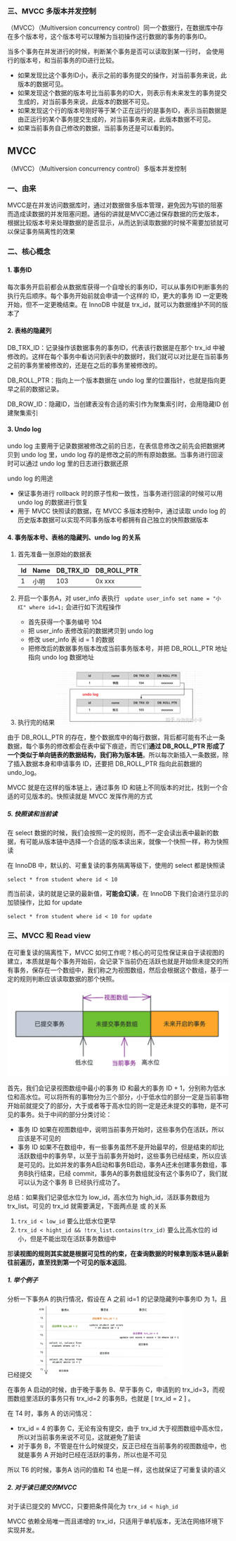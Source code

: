### 三、MVCC 多版本并发控制

（MVCC）（Multiversion concurrency control）同一个数据行，在数据库中存在多个版本号，这个版本号可以理解为当初操作这行数据的事务的事务ID。

当多个事务在并发进行的时候，判断某个事务是否可以读取到某一行时， 会使用行的版本号，和当前事务的ID进行比较。

- 如果发现比这个事务ID小，表示之前的事务提交的操作，对当前事务来说，此版本的数据可见。 
- 如果发现这个数据的版本号比当前事务的ID大，则表示有未来发生的事务提交生成的，对当前事务来说，此版本的数据不可见。 
- 如果发现这个行的版本号刚好等于某个正在运行的是事务ID，表示当前数据是由正运行的某个事务提交生成的，对当前事务来说，此版本数据不可见。 
- 如果当前事务自己修改的数据，当前事务还是可以看到的。

## MVCC

（MVCC）（Multiversion concurrency control）多版本并发控制

### 一、由来

MVCC是在并发访问数据库时，通过对数据做多版本管理，避免因为写锁的阻塞而造成读数据的并发阻塞问题。通俗的讲就是MVCC通过保存数据的历史版本，根据比较版本号来处理数据的是否显示，从而达到读取数据的时候不需要加锁就可以保证事务隔离性的效果

### 二、核心概念

#### 1. 事务ID

每次事务开启前都会从数据库获得一个自增长的事务ID，可以从事务ID判断事务的执行先后顺序。每个事务开始前就会申请一个这样的 ID，更大的事务 ID 一定更晚开始，但不一定更晚结束。在 InnoDB 中就是 trx_id，就可以为数据维护不同的版本了

#### 2. 表格的隐藏列

DB_TRX_ID：记录操作该数据事务的事务ID，代表该行数据是在那个 trx_id 中被修改的。这样在每个事务中看访问到表中的数据时，我们就可以对比是在当前事务之前的事务里被修改的，还是在之后的事务里被修改的。

DB_ROLL_PTR：指向上一个版本数据在 undo log 里的位置指针，也就是指向更早之前的数据记录。

DB_ROW_ID：隐藏ID，当创建表没有合适的索引作为聚集索引时，会用隐藏ID 创建聚集索引

#### 3. Undo log

undo log 主要用于记录数据被修改之前的日志，在表信息修改之前先会把数据拷贝到 undo log 里，undo log 存的是修改之前的所有原始数据。当事务进行回滚时可以通过 undo log 里的日志进行数据还原

undo log 的用途

- 保证事务进行 rollback 时的原子性和一致性，当事务进行回滚的时候可以用 undo log 的数据进行恢复
- 用于 MVCC 快照读的数据，在 MVCC 多版本控制中，通过读取 undo log 的历史版本数据可以实现不同事务版本号都拥有自己独立的快照数据版本

#### 4. 事务版本号、表格的隐藏列、undo log 的关系

1. 首先准备一张原始的数据表

    | Id   | Name | DB_TRX_ID | DB_ROLL_PTR |
    | ---- | ---- | --------- | ----------- |
    | 1    | 小明 | 103       | 0x xxx      |

2. 开启一个事务A，对 user_info 表执行 ` update user_info set name = "小红" where id=1;` 会进行如下流程操作

    - 首先获得一个事务编号 104
    - 把 user_info 表修改前的数据拷贝到 undo log 
    - 修改 user_info 表 id = 1 的数据
    - 把修改后的数据事务版本改成当前事务版本号，并把 DB_ROLL_PTR 地址指向 undo log 数据地址

3. 执行完的结果
    <img src="./image/事务和undo_log.png" style="zoom:50%;" />

由于 DB_ROLL_PTR 的存在，整个数据库中的每行数据，背后都可能有不止一条数据，每个事务的修改都会在表中留下痕迹，而它们**通过 DB_ROLL_PTR 形成了一个类似于单向链表的数据结构，我们称为版本链**。所以每次新插入一条数据，除了插入数据本身和申请事务 ID，还要把 DB_ROLL_PTR 指向此前数据的 undo_log。

MVCC 就是在这样的版本链上，通过事务 ID 和链上不同版本的对比，找到一个合适的可见版本的。快照读就是 MVCC 发挥作用的方式

##### 5. 快照读和当前读

在 select 数据的时候，我们会按照一定的规则，而不一定会读出表中最新的数据，有可能从版本链中选择一个合适的版本读出来，就像一个快照一样，称为快照读

在 InnoDB 中，默认的、可重复读的事务隔离等级下，使用的 select 都是快照读

```
select * from student where id < 10
```

而当前读，读的就是记录的最新值，**可能会幻读**，在 InnoDB 下我们会进行显示的加锁操作，比如 for update

```
select * from student where id < 10 for update
```

### 三、MVCC 和 Read view

在可重复读的隔离性下，MVCC 如何工作呢？核心的可见性保证来自于读视图的建立，本质就是每个事务开始前，会记录下当前仍在活跃也就是开始但未提交的所有事务，保存在一个数组中，我们称之为视图数组，然后会根据这个数组，基于一定的规则判断应该读取数据的那个快照。
<img src="./image/读视图.png" alt="s" style="zoom:%;" />

首先，我们会记录视图数组中最小的事务 ID 和最大的事务 ID + 1，分别称为低水位和高水位。可以将所有的事物分为三个部分，小于低水位的部分一定是当前事物开始前就提交了的部分，大于或者等于高水位的则一定是还未提交的事物，是不可见的事务。处于中间的部分分类讨论：

- 事务 ID 如果在视图数组中，说明当前事务开始时，这些事务仍在活跃，所以应该是不可见的
- 事务 ID 如果不在数组中，有一些事务虽然不是开始最早的，但是结束的却比活跃数组中的事务早，以至于当前事务开始时，这些事务已经结束，所以应该是可见的。比如并发的事务A启动和事务B启动，事务A还未创建事务数组，事务B执行结束，已经 commit，事务A的事务数组就没有这个事务ID了，我们就可以认为这个事务 B 已经执行成功了。

总结：如果我们记录低水位为 low_id，高水位为 high_id，活跃事务数组为 trx_list。可见的 trx_id 就需要满足，下面两点是 或 的关系

1. ` trx_id < low_id `  要么比低水位更早
2. ` trx_id < hight_id && !trx_list.contains(trx_id) `   要么比高水位的 id 小，但是不能出现在活跃事务数组中

那**读视图的规则其实就是根据可见性的约束，在查询数据的时候拿到版本链从最新往前遍历，直至找到第一个可见的版本返回**。

##### 1. 举个例子

分析一下事务A 的执行情况，假设在 A 之前 id=1 的记录隐藏列中事务ID 为 1，且已经提交
<img src="./image/MVCC和读视图.png" style="zoom:33%;" />

在事务 A 启动的时候，由于晚于事务 B、早于事务 C，申请到的 trx_id=3，而视图数组里活跃的事务只有 trx_id=2 的事务B，也就是 [ trx_id = 2 ] 。

在 T4 时，事务 A 的访问情况：

-  trx_id = 4 的事务 C，无论有没有提交，由于 trx_id 大于视图数组中高水位，所以对当前事务来说不可见，这就避免了脏读
- 对于事务 B，不管是在什么时候提交，反正已经在当前事务的视图数组中，也就是事务 A 开始时已经在活跃的事务，所以也是不可见

所以 T6 的时候，事务A 访问的值和 T4 也是一样，这也就保证了可重复读的语义

##### 2. 对于读已提交的MVCC

对于读已提交的 MVCC，只要把条件简化为 ` trx_id < high_id `

MVCC 依赖全局唯一而且递增的 trx_id，只适用于单机版本，无法在网络环境下实现并发。



















